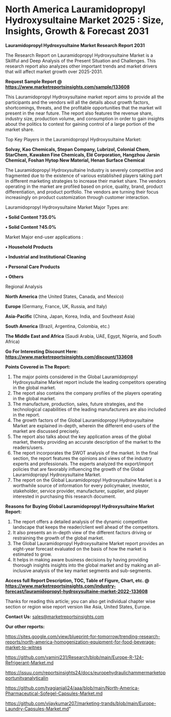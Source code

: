 # North America Lauramidopropyl Hydroxysultaine Market 2025 : Size, Insights, Growth & Forecast 2031

<strong>Lauramidopropyl Hydroxysultaine Market Research Report 2031</strong>

The Research Report on Lauramidopropyl Hydroxysultaine Market is a Skillful and Deep Analysis of the Present Situation and Challenges. This research report also analyzes other important trends and market drivers that will affect market growth over 2025-2031.

<strong>Request Sample Report @ <a href=https://www.marketreportsinsights.com/sample/133608>https://www.marketreportsinsights.com/sample/133608</a></strong>

This Lauramidopropyl Hydroxysultaine market report aims to provide all the participants and the vendors will all the details about growth factors, shortcomings, threats, and the profitable opportunities that the market will present in the near future. The report also features the revenue share, industry size, production volume, and consumption in order to gain insights about the politics to contest for gaining control of a large portion of the market share.

Top Key Players in the Lauramidopropyl Hydroxysultaine Market:

<strong>Solvay, Kao Chemicals, Stepan Company, Lubrizol, Colonial Chem, StarChem, Kawaken Fine Chemicals, Elé Corporation, Hangzhou Jarsin Chemical, Foshan Hytop New Material, Henan Surface Chemical</strong>

The Lauramidopropyl Hydroxysultaine Industry is severely competitive and fragmented due to the existence of various established players taking part in different marketing strategies to increase their market share. The vendors operating in the market are profiled based on price, quality, brand, product differentiation, and product portfolio. The vendors are turning their focus increasingly on product customization through customer interaction.

Lauramidopropyl Hydroxysultaine Market Major Types are:

<strong>• Solid Content ?35.0%

• Solid Content ?45.0%</strong>

Market Major end-user applications :

<strong>• Household Products

• Industrial and Institutional Cleaning

• Personal Care Products

• Others</strong>

Regional Analysis

</u><strong><b>North America</b></strong> (the United States, Canada, and Mexico)

<strong><b>Europe </b></strong>(Germany, France, UK, Russia, and Italy)

<strong><b>Asia-Pacific</b></strong> (China, Japan, Korea, India, and Southeast Asia)

<strong><b>South America</b></strong> (Brazil, Argentina, Colombia, etc.)

<strong><b>The Middle East and Africa</b></strong> (Saudi Arabia, UAE, Egypt, Nigeria, and South Africa)

<strong>Go For Interesting Discount Here: <a href=https://www.marketreportsinsights.com/discount/133608>https://www.marketreportsinsights.com/discount/133608</a></strong>

<strong>Points Covered in The Report:</strong>
<ol>
  <li>The major points considered in the Global Lauramidopropyl Hydroxysultaine Market report include the leading competitors operating in the global market.</li>
  <li>The report also contains the company profiles of the players operating in the global market.</li>
  <li>The manufacture, production, sales, future strategies, and the technological capabilities of the leading manufacturers are also included in the report.</li>
  <li>The growth factors of the Global Lauramidopropyl Hydroxysultaine Market are explained in-depth, wherein the different end-users of the market are discussed precisely.</li>
  <li>The report also talks about the key application areas of the global market, thereby providing an accurate description of the market to the readers/users.</li>
  <li>The report incorporates the SWOT analysis of the market. In the final section, the report features the opinions and views of the industry experts and professionals. The experts analyzed the export/import policies that are favorably influencing the growth of the Global Lauramidopropyl Hydroxysultaine Market.</li>
  <li>The report on the Global Lauramidopropyl Hydroxysultaine Market is a worthwhile source of information for every policymaker, investor, stakeholder, service provider, manufacturer, supplier, and player interested in purchasing this research document.</li>
</ol>
<strong>Reasons for Buying Global Lauramidopropyl Hydroxysultaine Market Report:</strong>

<ol>
  <li>The report offers a detailed analysis of the dynamic competitive landscape that keeps the reader/client well ahead of the competitors.</li>
  <li>It also presents an in-depth view of the different factors driving or restraining the growth of the global market.</li>
  <li>The Global Lauramidopropyl Hydroxysultaine Market report provides an eight-year forecast evaluated on the basis of how the market is estimated to grow.</li>
  <li>It helps in making aware business decisions by having providing thorough insights insights into the global market and by making an all-inclusive analysis of the key market segments and sub-segments.</li>
</ol>
<strong>Access full Report Description, TOC, Table of Figure, Chart, etc. @ <a href=https://www.marketreportsinsights.com/industry-forecast/lauramidopropyl-hydroxysultaine-market-2022-133608>https://www.marketreportsinsights.com/industry-forecast/lauramidopropyl-hydroxysultaine-market-2022-133608</a></strong>


Thanks for reading this article; you can also get individual chapter wise section or region wise report version like Asia, United States, Europe.

<strong>Contact Us:</strong>
sales@marketreportsinsights.com

<strong>Our other reports:</strong>

<a href=https://sites.google.com/view/blueprint-for-tomorrow/trending-research-reports/north-america-homogenization-equipment-for-food-beverage-market-to-witnes>https://sites.google.com/view/blueprint-for-tomorrow/trending-research-reports/north-america-homogenization-equipment-for-food-beverage-market-to-witnes</a>

<a href=https://github.com/yamini231/Research/blob/main/Europe-R-124-Refrigerant-Market.md>https://github.com/yamini231/Research/blob/main/Europe-R-124-Refrigerant-Market.md</a>

<a href=https://issuu.com/reportsinsights24/docs/europehydraulichammermarketopportunityanalyticalin>https://issuu.com/reportsinsights24/docs/europehydraulichammermarketopportunityanalyticalin</a>

<a href=https://github.com/tyagianjali24/aaa/blob/main/North-America-Pharmaceutical-Sofegel-Capsules-Market.md>https://github.com/tyagianjali24/aaa/blob/main/North-America-Pharmaceutical-Sofegel-Capsules-Market.md</a>

<a href=https://github.com/vijaykumar207/marketing-trands/blob/main/Europe-Laundry-Capsules-Market.md>https://github.com/vijaykumar207/marketing-trands/blob/main/Europe-Laundry-Capsules-Market.md</a>"
